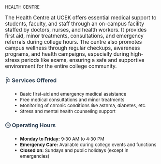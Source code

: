 HEALTH CENTRE


  <div style="font-size: 17px;">
    <p>
      The Health Centre at UCEK offers essential medical support to students, faculty, and staff through an on-campus facility staffed by doctors, nurses, and health workers. It provides first aid, minor treatments, consultations, and emergency referrals during college hours. The centre also promotes campus wellness through regular checkups, awareness programs, and health campaigns, especially during high-stress periods like exams, ensuring a safe and supportive environment for the entire college community.
    </p>
  </div>

  <h3 style="margin-top: 1.5rem; color: #2c3e50; font-size: 18px;">🩺 Services Offered</h3>
  <ul style="margin-left: 1.5rem; font-size: 15px;">
    <li>Basic first-aid and emergency medical assistance</li>
    <li>Free medical consultations and minor treatments</li>
    <li>Monitoring of chronic conditions like asthma, diabetes, etc.</li>
    <li>Stress and mental health counseling support</li>
  </ul>

  <h3 style="margin-top: 1.5rem; color: #2c3e50; font-size: 18px;">🕒 Operating Hours</h3>
  <ul style="margin-left: 1.5rem; font-size: 15px;">
    <li><strong>Monday to Friday:</strong> 9:30 AM to 4:30 PM</li>
    <li><strong>Emergency Care:</strong> Available during college events and functions</li>
    <li><strong>Closed on:</strong> Sundays and public holidays (except in emergencies)</li>
  </ul>